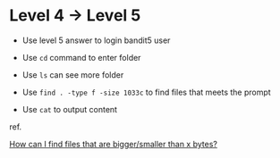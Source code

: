 Level 4 → Level 5
===

- Use level 5 answer to login bandit5 user

- Use `cd` command to enter folder

- Use `ls` can see more folder

- Use `find . -type f -size 1033c` to find files that meets the prompt

- Use `cat` to output content

ref.

[How can I find files that are bigger/smaller than x bytes?](https://superuser.com/questions/204564/how-can-i-find-files-that-are-bigger-smaller-than-x-bytes)
